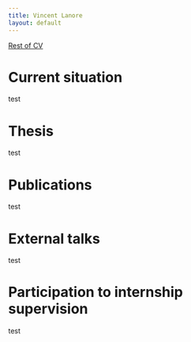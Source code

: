 ```yaml
---
title: Vincent Lanore
layout: default
---
```


[Rest of CV](cv.html)

# Current situation

test

# Thesis

test

# Publications

test

# External talks

test

# Participation to internship supervision

test
